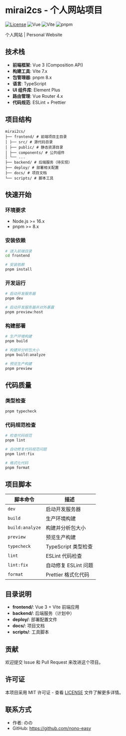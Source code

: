 # mirai2cs - 个人网站项目

[![License](https://img.shields.io/github/license/nono-easy/mirai2cs)](LICENSE)
![Vue](https://img.shields.io/badge/Vue-3.x-brightgreen)
![Vite](https://img.shields.io/badge/Vite-7.x-646cff)
![pnpm](https://img.shields.io/badge/pnpm-%3E%3D8.x-orange)

个人网站 | Personal Website

## 技术栈

- **前端框架**: Vue 3 (Composition API)
- **构建工具**: Vite 7.x
- **包管理器**: pnpm 8.x
- **语言**: TypeScript
- **UI 组件库**: Element Plus
- **路由管理**: Vue Router 4.x
- **代码规范**: ESLint + Prettier

## 项目结构

```
mirai2cs/
├── frontend/ # 前端项目主目录
│ ├── src/ # 源代码目录
│ ├── public/ # 静态资源目录
│ ├── components/ # 公共组件
│ └── ...
├── backend/ # 后端服务（待实现）
├── deploy/ # 部署相关配置
├── docs/ # 项目文档
└── scripts/ # 脚本工具
```

## 快速开始

### 环境要求

- Node.js >= 16.x
- pnpm >= 8.x

### 安装依赖

```bash
# 进入前端目录
cd frontend

# 安装依赖
pnpm install
```

### 开发运行

```bash
# 启动开发服务器
pnpm dev

# 启动开发服务器并对外暴露
pnpm preview:host
```

### 构建部署

```bash
# 生产环境构建
pnpm build

# 构建并分析包大小
pnpm build:analyze

# 预览生产构建
pnpm preview
```

## 代码质量

### 类型检查

```bash
pnpm typecheck
```

### 代码规范检查

```bash
# 检查代码规范
pnpm lint

# 自动修复代码规范问题
pnpm lint:fix

# 格式化代码
pnpm format
```

## 项目脚本

| 脚本命令 | 描述 |
|---------|------|
| `dev` | 启动开发服务器 |
| `build` | 生产环境构建 |
| `build:analyze` | 构建并分析包大小 |
| `preview` | 预览生产构建 |
| `typecheck` | TypeScript 类型检查 |
| `lint` | ESLint 代码检查 |
| `lint:fix` | 自动修复 ESLint 问题 |
| `format` | Prettier 格式化代码 |

## 目录说明

- **frontend/**: Vue 3 + Vite 前端应用
- **backend/**: 后端服务（计划中）
- **deploy/**: 部署配置文件
- **docs/**: 项目文档
- **scripts/**: 工具脚本

## 贡献

欢迎提交 Issue 和 Pull Request 来改进这个项目。

## 许可证

本项目采用 MIT 许可证 - 查看 [LICENSE](LICENSE) 文件了解更多详情。

## 联系方式

- 作者: のの
- GitHub: https://github.com/nono-easy
